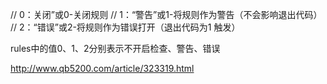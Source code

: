 // 0：关闭”或0-关闭规则
// 1：“警告”或1-将规则作为警告（不会影响退出代码）
// 2：“错误”或2-将规则作为错误打开（退出代码为1   触发）

rules中的值0、1、2分别表示不开启检查、警告、错误

http://www.qb5200.com/article/323319.html